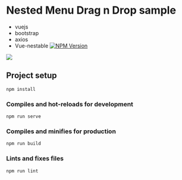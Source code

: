 # Nested Menu Drag n Drop sample

- vuejs
- bootstrap
- axios
- Vue-nestable [![NPM Version][npm-image]][npm-url]

[npm-image]: https://img.shields.io/npm/v/vue-nestable.svg?style=flat-square
[npm-url]: https://www.npmjs.com/package/vue-nestable


![](https://raw.githubusercontent.com/kal72/menudragdrop/master/public/ss.png)

## Project setup
```
npm install
```

### Compiles and hot-reloads for development
```
npm run serve
```

### Compiles and minifies for production
```
npm run build
```

### Lints and fixes files
```
npm run lint
```
